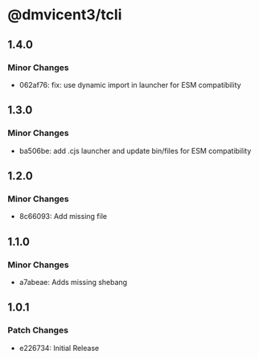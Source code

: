 # @dmvicent3/tcli

## 1.4.0

### Minor Changes

- 062af76: fix: use dynamic import in launcher for ESM compatibility

## 1.3.0

### Minor Changes

- ba506be: add .cjs launcher and update bin/files for ESM compatibility

## 1.2.0

### Minor Changes

- 8c66093: Add missing file

## 1.1.0

### Minor Changes

- a7abeae: Adds missing shebang

## 1.0.1

### Patch Changes

- e226734: Initial Release
